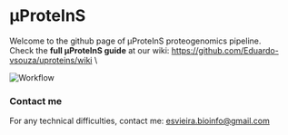 # μProteInS
Welcome to the github page of μProteInS proteogenomics pipeline.\
Check the **full μProteInS guide** at our wiki: https://github.com/Eduardo-vsouza/uproteins/wiki \

![Workflow](https://github.com/Eduardo-vsouza/uproteins/blob/master/images/figure_1_no_layers.png)

### Contact me
For any technical difficulties, contact me: esvieira.bioinfo@gmail.com
